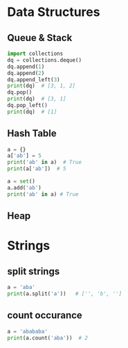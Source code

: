 # Data Structures
## Queue & Stack
```python
import collections
dq = collections.deque()
dq.append(1)
dq.append(2)
dq.append_left(3)
print(dq)  # [3, 1, 2]
dq.pop()
print(dq)  # [3, 1]
dq.pop_left()
print(dq)  # [1]
```
## Hash Table
```python
a = {}
a['ab'] = 5
print('ab' in a)  # True
print(a['ab'])  # 5

a = set()
a.add('ab')
print('ab' in a) # True
```
## Heap
# Strings
## split strings
```python
a = 'aba'
print(a.split('a'))   # ['', 'b', '']
```
## count occurance
```python
a = 'abababa'
print(a.count('aba'))  # 2
```
